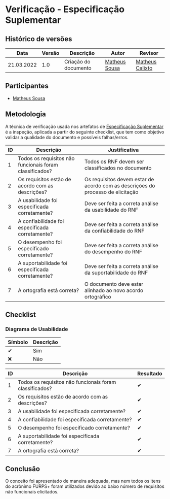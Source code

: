 # Verificação - Especificação Suplementar

## Histórico de versões
| Data       | Versão | Descrição            | Autor                                          | Revisor                                          |
| ---------- | ------ | -------------------- | ---------------------------------------------- | ------------------------------------------------ |
| 21.03.2022 | 1.0    | Criação do documento | [Matheus Sousa](https://github.com/gatotabaco) | [Matheus Calixto](https://github.com/matheuscvp) |

## Participantes

- [Matheus Sousa](https://github.com/gatotabaco)

## Metodologia

A técnica de verificação usada nos artefatos de [Especificação Suplementar](/2021.2-AntennaPod/modelagem/especificacaoSuplementar/) 
é a inspeção, aplicada a partir do seguinte checklist, que tem como objetivo validar
a qualidade do documento e possíveis falhas/erros. 

| ID  | Descrição                                               | Justificativa                                                                   |
| --- | ------------------------------------------------------- | ------------------------------------------------------------------------------- |
| 1   | Todos os requisitos não funcionais foram classificados? | Todos os RNF devem ser classificados no documento                               |
| 2   | Os requisitos estão de acordo com as descrições?        | Os requisitos devem estar de acordo com as descrições do processo de elicitação |
| 3   | A usabilidade foi especificada corretamente?            | Deve ser feita a correta análise da usabilidade do RNF                          |
| 4   | A confiabilidade foi especificada corretamente?         | Deve ser feita a correta análise da confiabilidade do RNF                       |
| 5   | O desempenho foi especificado corretamente?             | Deve ser feita a correta análise do desempenho do RNF                           |
| 6   | A suportabilidade foi especificada corretamente?        | Deve ser feita a correta análise da suportabilidade do RNF                      |
| 7   | A ortografia está correta?                              | O documento deve estar alinhado ao novo acordo ortográfico                      |

## Checklist

### Diagrama de Usabilidade

| Símbolo | Descrição |
| ------- | --------- |
| ✔      | Sim       |
| ❌      | Não       |

| ID  | Descrição                                               | Resultado |
| --- | ------------------------------------------------------- | --------- |
| 1   | Todos os requisitos não funcionais foram classificados? | ✔        |
| 2   | Os requisitos estão de acordo com as descrições?        | ✔        |
| 3   | A usabilidade foi especificada corretamente?            | ✔        |                                                                        
| 4   | A confiabilidade foi especificada corretamente?         | ✔        |
| 5   | O desempenho foi especificado corretamente?             | ✔        |
| 6   | A suportabilidade foi especificada corretamente?        | ✔        |
| 7   | A ortografia está correta?                              | ✔        |

## Conclusão

O conceito foi apresentado de maneira adequada, mas 
nem todos os itens do acrônimo FURPS+ foram utilizados devido ao baixo número de requisitos não funcionais elicitados.
